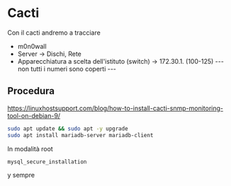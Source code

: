 # Cacti
Con il cacti andremo a tracciare
- m0n0wall
- Server -> Dischi, Rete
- Apparecchiatura a scelta dell'istituto (switch) -> 172.30.1. (100-125) 
--- non tutti i numeri sono coperti ---

## Procedura
https://linuxhostsupport.com/blog/how-to-install-cacti-snmp-monitoring-tool-on-debian-9/

```bash
sudo apt update && sudo apt -y upgrade
sudo apt install mariadb-server mariadb-client
```
In modalità root
```bash
mysql_secure_installation
```
y sempre

<!--stackedit_data:
eyJoaXN0b3J5IjpbMjA4NjQ3MDU4MiwtMTQ5Mzg1NDM4XX0=
-->